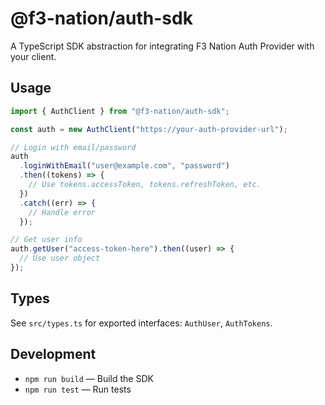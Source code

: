 # @f3-nation/auth-sdk

A TypeScript SDK abstraction for integrating F3 Nation Auth Provider with your client.

## Usage

```ts
import { AuthClient } from "@f3-nation/auth-sdk";

const auth = new AuthClient("https://your-auth-provider-url");

// Login with email/password
auth
  .loginWithEmail("user@example.com", "password")
  .then((tokens) => {
    // Use tokens.accessToken, tokens.refreshToken, etc.
  })
  .catch((err) => {
    // Handle error
  });

// Get user info
auth.getUser("access-token-here").then((user) => {
  // Use user object
});
```

## Types

See `src/types.ts` for exported interfaces: `AuthUser`, `AuthTokens`.

## Development

- `npm run build` — Build the SDK
- `npm run test` — Run tests
